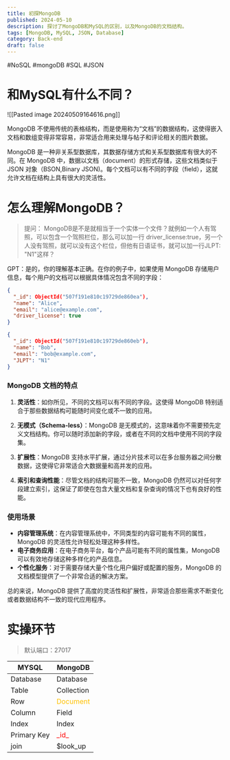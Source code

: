 ```yaml
---
title: 初探MongoDB
published: 2024-05-10
description: 探讨了MongoDB和MySQL的区别，以及MongoDB的文档结构。
tags: [MongoDB, MySQL, JSON, Database]
category: Back-end
draft: false
---
```


#NoSQL #mongoDB #SQL #JSON 
# 和MySQL有什么不同？

![[Pasted image 20240509164616.png]]

MongoDB 不使用传统的表格结构，而是使用称为“文档”的数据结构，这使得嵌入文档和数组变得非常容易，非常适合用来处理与帖子和评论相关的图片数据。

MongoDB 是一种非关系型数据库，其数据存储方式和关系型数据库有很大的不同。在 MongoDB 中，数据以文档（document）的形式存储，这些文档类似于 JSON 对象（BSON,Binary JSON)。每个文档可以有不同的字段（field），这就允许文档在结构上具有很大的灵活性。

# 怎么理解MongoDB？

> 提问： MongoDB是不是就相当于一个实体一个文件？就例如一个人有驾照，可以包含一个驾照栏位，那么可以加一行 driver_license:true，另一个人没有驾照，就可以没有这个栏位，但他有日语证书，就可以加一行JLPT: "N1"这样？

GPT：是的，你的理解基本正确。在你的例子中，如果使用 MongoDB 存储用户信息，每个用户的文档可以根据具体情况包含不同的字段：

```JSON
{
  "_id": ObjectId("507f191e810c19729de860ea"),
  "name": "Alice",
  "email": "alice@example.com",
  "driver_license": true
}

```

```JSON
{
  "_id": ObjectId("507f191e810c19729de860eb"),
  "name": "Bob",
  "email": "bob@example.com",
  "JLPT": "N1"
}
```
### MongoDB 文档的特点

1. **灵活性**：如你所见，不同的文档可以有不同的字段。这使得 MongoDB 特别适合于那些数据结构可能随时间变化或不一致的应用。
    
2. **无模式（Schema-less）**：MongoDB 是无模式的，这意味着你不需要预先定义文档结构。你可以随时添加新的字段，或者在不同的文档中使用不同的字段集。
    
3. **扩展性**：MongoDB 支持水平扩展，通过分片技术可以在多台服务器之间分散数据，这使得它非常适合大数据量和高并发的应用。
    
4. **索引和查询性能**：尽管文档的结构可能不一致，MongoDB 仍然可以对任何字段建立索引，这保证了即使在包含大量文档和复杂查询的情况下也有良好的性能。

### 使用场景

- **内容管理系统**：在内容管理系统中，不同类型的内容可能有不同的属性，MongoDB 的灵活性允许轻松处理这种多样性。
- **电子商务应用**：在电子商务平台，每个产品可能有不同的属性集，MongoDB 可以有效地存储这种多样化的产品信息。
- **个性化服务**：对于需要存储大量个性化用户偏好或配置的服务，MongoDB 的文档模型提供了一个非常合适的解决方案。

总的来说，MongoDB 提供了高度的灵活性和扩展性，非常适合那些需求不断变化或者数据结构不一致的现代应用程序。

# 实操环节

> 默认端口：27017

| MYSQL       | MongoDB                               |
| ----------- | ------------------------------------- |
| Database    | Database                              |
| Table       | Collection                            |
| Row         | <font color="#ffc000">Document</font> |
| Column      | Field                                 |
| Index       | Index                                 |
| Primary Key | <font color="#ff0000">\_id\_</font>   |
| join        | $look_up                              |

